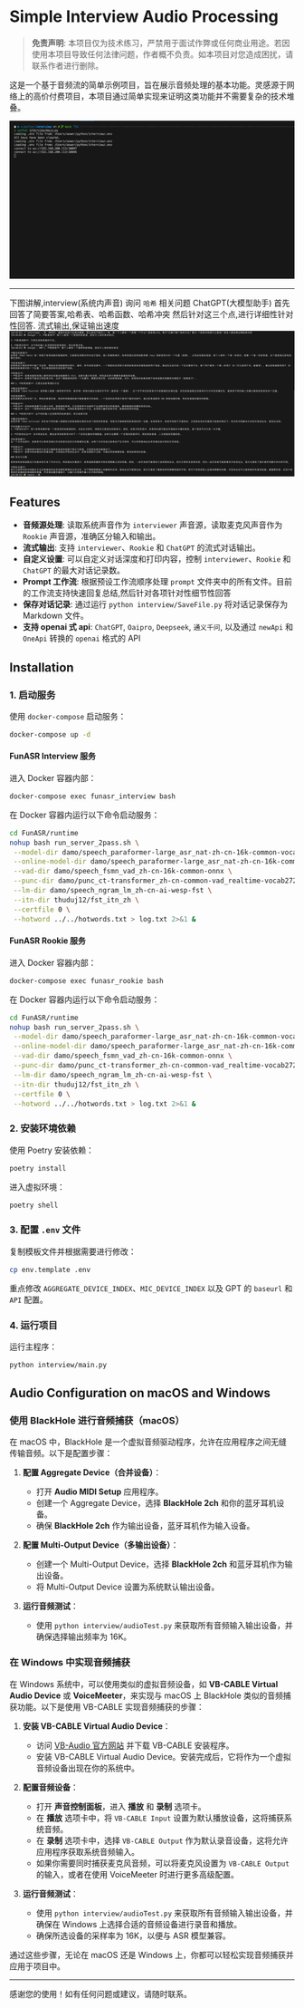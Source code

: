 # Simple Interview Audio Processing

> **免责声明**: 本项目仅为技术练习，严禁用于面试作弊或任何商业用途。若因使用本项目导致任何法律问题，作者概不负责。如本项目对您造成困扰，请联系作者进行删除。

这是一个基于音频流的简单示例项目，旨在展示音频处理的基本功能。灵感源于网络上的高价付费项目，本项目通过简单实现来证明这类功能并不需要复杂的技术堆叠。

![Demo](img/img.gif)

---

下图讲解,interview(系统内声音) 询问 `哈希` 相关问题
ChatGPT(大模型助手) 首先回答了简要答案,哈希表、哈希函数、哈希冲突
然后针对这三个点,进行详细性针对性回答.
流式输出,保证输出速度
![Audio Configuration](img/image.png)

## Features

- **音频源处理**: 读取系统声音作为 `interviewer` 声音源，读取麦克风声音作为 `Rookie` 声音源，准确区分输入和输出。
- **流式输出**: 支持 `interviewer`、`Rookie` 和 `ChatGPT` 的流式对话输出。
- **自定义设置**: 可以自定义对话深度和打印内容，控制 `interviewer`、`Rookie` 和 `ChatGPT` 的最大对话记录数。
- **Prompt 工作流**: 根据预设工作流顺序处理 `prompt` 文件夹中的所有文件。目前的工作流支持快速回复总结,然后针对各项针对性细节性回答
- **保存对话记录**: 通过运行 `python interview/SaveFile.py` 将对话记录保存为 Markdown 文件。
- **支持 openai 式 api**: `ChatGPT`, `Oaipro`, `Deepseek`, `通义千问`, 以及通过 `newApi` 和 `OneApi` 转换的 `openai` 格式的 API

## Installation

### 1. 启动服务

使用 `docker-compose` 启动服务：

```bash
docker-compose up -d
```

#### FunASR Interview 服务

进入 Docker 容器内部：

```bash
docker-compose exec funasr_interview bash
```

在 Docker 容器内运行以下命令启动服务：

```bash
cd FunASR/runtime
nohup bash run_server_2pass.sh \
 --model-dir damo/speech_paraformer-large_asr_nat-zh-cn-16k-common-vocab8404-onnx \
 --online-model-dir damo/speech_paraformer-large_asr_nat-zh-cn-16k-common-vocab8404-online-onnx \
 --vad-dir damo/speech_fsmn_vad_zh-cn-16k-common-onnx \
 --punc-dir damo/punc_ct-transformer_zh-cn-common-vad_realtime-vocab272727-onnx \
 --lm-dir damo/speech_ngram_lm_zh-cn-ai-wesp-fst \
 --itn-dir thuduj12/fst_itn_zh \
 --certfile 0 \
 --hotword ../../hotwords.txt > log.txt 2>&1 &
```

#### FunASR Rookie 服务

进入 Docker 容器内部：

```bash
docker-compose exec funasr_rookie bash
```

在 Docker 容器内运行以下命令启动服务：

```bash
cd FunASR/runtime
nohup bash run_server_2pass.sh \
 --model-dir damo/speech_paraformer-large_asr_nat-zh-cn-16k-common-vocab8404-onnx \
 --online-model-dir damo/speech_paraformer-large_asr_nat-zh-cn-16k-common-vocab8404-online-onnx \
 --vad-dir damo/speech_fsmn_vad_zh-cn-16k-common-onnx \
 --punc-dir damo/punc_ct-transformer_zh-cn-common-vad_realtime-vocab272727-onnx \
 --lm-dir damo/speech_ngram_lm_zh-cn-ai-wesp-fst \
 --itn-dir thuduj12/fst_itn_zh \
 --certfile 0 \
 --hotword ../../hotwords.txt > log.txt 2>&1 &
```

### 2. 安装环境依赖

使用 Poetry 安装依赖：

```bash
poetry install
```

进入虚拟环境：

```bash
poetry shell
```

### 3. 配置 `.env` 文件

复制模板文件并根据需要进行修改：

```bash
cp env.template .env
```

重点修改 `AGGREGATE_DEVICE_INDEX`、`MIC_DEVICE_INDEX` 以及 GPT 的 `baseurl` 和 `API` 配置。

### 4. 运行项目

运行主程序：

```bash
python interview/main.py
```

## Audio Configuration on macOS and Windows

### 使用 BlackHole 进行音频捕获（macOS）

在 macOS 中，BlackHole 是一个虚拟音频驱动程序，允许在应用程序之间无缝传输音频。以下是配置步骤：

1. **配置 Aggregate Device（合并设备）**：

   - 打开 **Audio MIDI Setup** 应用程序。
   - 创建一个 Aggregate Device，选择 **BlackHole 2ch** 和你的蓝牙耳机设备。
   - 确保 **BlackHole 2ch** 作为输出设备，蓝牙耳机作为输入设备。

2. **配置 Multi-Output Device（多输出设备）**：

   - 创建一个 Multi-Output Device，选择 **BlackHole 2ch** 和蓝牙耳机作为输出设备。
   - 将 Multi-Output Device 设置为系统默认输出设备。

3. **运行音频测试**：
   - 使用 `python interview/audioTest.py` 来获取所有音频输入输出设备，并确保选择输出频率为 16K。

### 在 Windows 中实现音频捕获

在 Windows 系统中，可以使用类似的虚拟音频设备，如 **VB-CABLE Virtual Audio Device** 或 **VoiceMeeter**，来实现与 macOS 上 BlackHole 类似的音频捕获功能。以下是使用 VB-CABLE 实现音频捕获的步骤：

1. **安装 VB-CABLE Virtual Audio Device**：

   - 访问 [VB-Audio 官方网站](https://vb-audio.com/Cable/) 并下载 VB-CABLE 安装程序。
   - 安装 VB-CABLE Virtual Audio Device。安装完成后，它将作为一个虚拟音频设备出现在你的系统中。

2. **配置音频设备**：

   - 打开 **声音控制面板**，进入 **播放** 和 **录制** 选项卡。
   - 在 **播放** 选项卡中，将 `VB-CABLE Input` 设置为默认播放设备，这将捕获系统音频。
   - 在 **录制** 选项卡中，选择 `VB-CABLE Output` 作为默认录音设备，这将允许应用程序获取系统音频输入。
   - 如果你需要同时捕获麦克风音频，可以将麦克风设置为 `VB-CABLE Output` 的输入，或者在使用 VoiceMeeter 时进行更多高级配置。

3. **运行音频测试**：

   - 使用 `python interview/audioTest.py` 来获取所有音频输入输出设备，并确保在 Windows 上选择合适的音频设备进行录音和播放。
   - 确保所选设备的采样率为 16K，以便与 ASR 模型兼容。

通过这些步骤，无论在 macOS 还是 Windows 上，你都可以轻松实现音频捕获并应用于项目中。

---

感谢您的使用！如有任何问题或建议，请随时联系。
